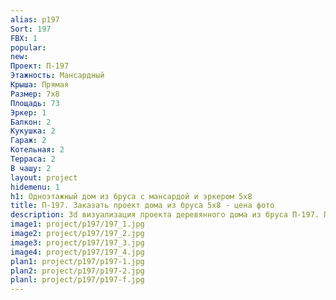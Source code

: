 ```yaml
---
alias: p197
Sort: 197
FBX: 1
popular: 
new: 
Проект: П-197
Этажность: Мансардный
Крыша: Прямая
Размер: 7х8
Площадь: 73
Эркер: 1
Балкон: 2
Кукушка: 2
Гараж: 2
Котельная: 2
Терраса: 2
В чашу: 2
layout: project
hidemenu: 1
h1: Одноэтажный дом из бруса с мансардой и эркером 5х8
title: П-197. Заказать проект дома из бруса 5х8 - цена фото
description: 3d визуализация проекта деревянного дома из бруса П-197. Площадь 73 м2, размер 5х8. Вы можете внести любые изменения в проект.
image1: project/p197/197_1.jpg
image2: project/p197/197_2.jpg
image3: project/p197/197_3.jpg
image4: project/p197/197_4.jpg
plan1: project/p197/p197-1.jpg
plan2: project/p197/p197-2.jpg
planl: project/p197/p197-f.jpg
---
```

